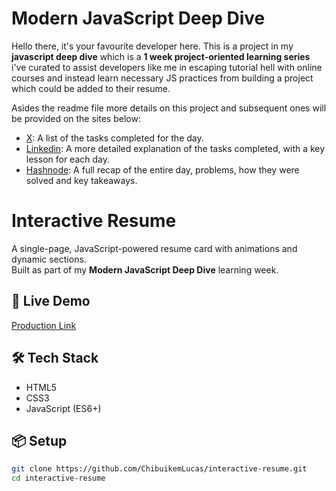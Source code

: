 # Modern JavaScript Deep Dive

Hello there, it's your favourite developer here. This is a project in my **javascript deep dive** which is a **1 week project-oriented learning series** i've curated to assist
developers like me in escaping tutorial hell with online courses and instead learn necessary JS practices from building a project which could be added to their resume.

Asides the readme file more details on this project and subsequent ones will be provided on the sites below:

- [X](https://x.com/ChibuikemLucas): A list of the tasks completed for the day.
- [Linkedin](https://linkedin.com/in/chibuikem-lucas-073355261/): A more detailed explanation of the tasks completed, with a key lesson for each day.
- [Hashnode](https://the-developer-experience.hashnode.dev): A full recap of the entire day, problems, how they were solved and key takeaways.


# Interactive Resume

A single-page, JavaScript-powered resume card with animations and dynamic sections.  
Built as part of my **Modern JavaScript Deep Dive** learning week.

## 🚀 Live Demo
[Production Link](https://vercel.com/chibuikem-lucas-emereninis-projects/interactive-resume)  

## 🛠 Tech Stack
- HTML5
- CSS3
- JavaScript (ES6+)

## 📦 Setup
```bash
git clone https://github.com/ChibuikemLucas/interactive-resume.git
cd interactive-resume
